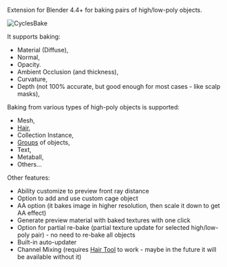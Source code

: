 Extension for Blender 4.4+ for baking pairs of high/low-poly objects.

![CyclesBake](https://github.com/user-attachments/assets/7b58338c-1b76-46c9-b852-6323182fcf47)

It supports baking:
 * Material (Diffuse),
 * Normal,
 * Opacity.
 * Ambient Occlusion (and thickness),
 * Curvature,
 * Depth (not 100% accurate, but good enough for most cases - like scalp masks),

Baking from various types of high-poly objects is supported:
 * Mesh,
 * [Hair](https://bartoszstyperek.gumroad.com/l/hairtool),
 * Collection Instance,
 * [Groups](https://bartoszstyperek.gumroad.com/l/GroupPro) of objects,
 * Text,
 * Metaball,
 * Others...

Other features:
* Ability customize to preview front ray distance
* Option to add and use custom cage object
* AA option (it bakes image in higher resolution, then scale it down to get AA effect)
* Generate preview material with baked textures with one click
* Option for partial re-bake (partial texture update for selected high/low-poly pair) - no need to re-bake all objects
* Built-in auto-updater
* Channel Mixing (requires [Hair Tool](https://bartoszstyperek.gumroad.com/l/hairtool) to work - maybe in the future it will be available without it)
